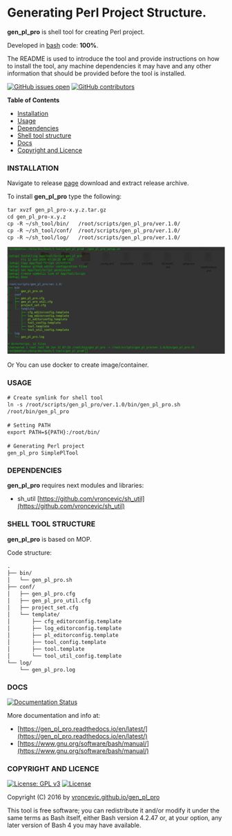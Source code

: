 # Generating Perl Project Structure.

**gen_pl_pro** is shell tool for creating Perl project.

Developed in [bash](https://en.wikipedia.org/wiki/Bash_(Unix_shell)) code: **100%**.

The README is used to introduce the tool and provide instructions on
how to install the tool, any machine dependencies it may have and any
other information that should be provided before the tool is installed.

[![GitHub issues open](https://img.shields.io/github/issues/vroncevic/gen_pl_pro.svg)](https://github.com/vroncevic/gen_pl_pro/issues)
 [![GitHub contributors](https://img.shields.io/github/contributors/vroncevic/gen_pl_pro.svg)](https://github.com/vroncevic/gen_pl_pro/graphs/contributors)

<!-- START doctoc -->
**Table of Contents**

- [Installation](#installation)
- [Usage](#usage)
- [Dependencies](#dependencies)
- [Shell tool structure](#shell-tool-structure)
- [Docs](#docs)
- [Copyright and Licence](#copyright-and-licence)
<!-- END doctoc -->

### INSTALLATION

Navigate to release [page](https://github.com/vroncevic/gen_pl_pro/releases) download and extract release archive.

To install **gen_pl_pro** type the following:

```
tar xvzf gen_pl_pro-x.y.z.tar.gz
cd gen_pl_pro-x.y.z
cp -R ~/sh_tool/bin/   /root/scripts/gen_pl_pro/ver.1.0/
cp -R ~/sh_tool/conf/  /root/scripts/gen_pl_pro/ver.1.0/
cp -R ~/sh_tool/log/   /root/scripts/gen_pl_pro/ver.1.0/
```

![alt tag](https://raw.githubusercontent.com/vroncevic/gen_pl_pro/dev/docs/setup_tree.png)

Or You can use docker to create image/container.

### USAGE

```
# Create symlink for shell tool
ln -s /root/scripts/gen_pl_pro/ver.1.0/bin/gen_pl_pro.sh /root/bin/gen_pl_pro

# Setting PATH
export PATH=${PATH}:/root/bin/

# Generating Perl project
gen_pl_pro SimplePlTool
```

### DEPENDENCIES

**gen_pl_pro** requires next modules and libraries:
* sh_util [https://github.com/vroncevic/sh_util](https://github.com/vroncevic/sh_util)

### SHELL TOOL STRUCTURE

**gen_pl_pro** is based on MOP.

Code structure:
```
.
├── bin/
│   └── gen_pl_pro.sh
├── conf/
│   ├── gen_pl_pro.cfg
│   ├── gen_pl_pro_util.cfg
│   ├── project_set.cfg
│   └── template/
│       ├── cfg_editorconfig.template
│       ├── log_editorconfig.template
│       ├── pl_editorconfig.template
│       ├── tool_config.template
│       ├── tool.template
│       └── tool_util_config.template
└── log/
    └── gen_pl_pro.log
```

### DOCS

[![Documentation Status](https://readthedocs.org/projects/gen_pl_pro/badge/?version=latest)](https://gen_pl_pro.readthedocs.io/projects/gen_pl_pro/en/latest/?badge=latest)

More documentation and info at:
* [https://gen_pl_pro.readthedocs.io/en/latest/](https://gen_pl_pro.readthedocs.io/en/latest/)
* [https://www.gnu.org/software/bash/manual/](https://www.gnu.org/software/bash/manual/)

### COPYRIGHT AND LICENCE

[![License: GPL v3](https://img.shields.io/badge/License-GPLv3-blue.svg)](https://www.gnu.org/licenses/gpl-3.0) [![License](https://img.shields.io/badge/License-Apache%202.0-blue.svg)](https://opensource.org/licenses/Apache-2.0)

Copyright (C) 2016 by [vroncevic.github.io/gen_pl_pro](https://vroncevic.github.io/gen_pl_pro)

This tool is free software; you can redistribute it and/or modify
it under the same terms as Bash itself, either Bash version 4.2.47 or,
at your option, any later version of Bash 4 you may have available.


